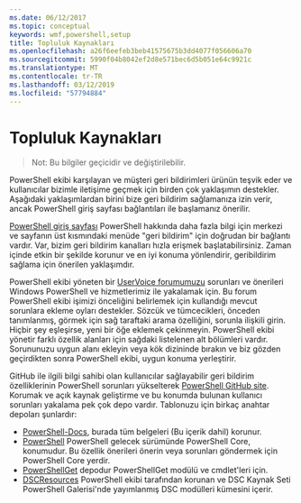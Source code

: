 ```yaml
---
ms.date: 06/12/2017
ms.topic: conceptual
keywords: wmf,powershell,setup
title: Topluluk Kaynakları
ms.openlocfilehash: a26f6eefeb3beb41575675b3dd4077f056606a70
ms.sourcegitcommit: 5990f04b8042ef2d8e571bec6d5b051e64c9921c
ms.translationtype: MT
ms.contentlocale: tr-TR
ms.lasthandoff: 03/12/2019
ms.locfileid: "57794884"
---
```

# <a name="community-resources"></a>Topluluk Kaynakları
> Not: Bu bilgiler geçicidir ve değiştirilebilir.

PowerShell ekibi karşılayan ve müşteri geri bildirimleri ürünün teşvik eder ve kullanıcılar bizimle iletişime geçmek için birden çok yaklaşımın destekler.
Aşağıdaki yaklaşımlardan birini bize geri bildirim sağlamanıza izin verir, ancak PowerShell giriş sayfası bağlantıları ile başlamanız önerilir.

[PowerShell giriş sayfası](https://microsoft.com/powershell) PowerShell hakkında daha fazla bilgi için merkezi ve sayfanın üst kısmındaki menüde "geri bildirim" için doğrudan bir bağlantı vardır.
Var, bizim geri bildirim kanalları hızla erişmek başlatabilirsiniz.
Zaman içinde etkin bir şekilde korunur ve en iyi konuma yönlendirir, geribildirim sağlama için önerilen yaklaşımdır.

PowerShell ekibi yöneten bir [UserVoice forumumuzu](https://windowsserver.uservoice.com/forums/301869-powershell/) sorunları ve önerileri Windows PowerShell ve hizmetlerimiz ile yakalamak için.
Bu forum PowerShell ekibi işimizi önceliğini belirlemek için kullandığı mevcut sorunlara ekleme oyları destekler.
Sözcük ve tümcecikleri, önceden tanımlanmış, görmek için sağ taraftaki arama özelliğini, sorunla ilişkili girin.
Hiçbir şey eşleşirse, yeni bir öğe eklemek çekinmeyin.
PowerShell ekibi yönetir farklı özellik alanları için sağdaki listelenen alt bölümleri vardır.
Sorununuzu uygun alanı ekleyin veya kök dizininde bırakın ve biz gözden geçirdikten sonra PowerShell ekibi, uygun konuma yerleştirir.

GitHub ile ilgili bilgi sahibi olan kullanıcılar sağlayabilir geri bildirim özelliklerinin PowerShell sorunları yükselterek [PowerShell GitHub site](https://github.com/powershell).
Korumak ve açık kaynak geliştirme ve bu konumda bulunan kullanıcı sorunları yakalama pek çok depo vardır.
Tablonuzu için birkaç anahtar depoları şunlardır:

* [PowerShell-Docs](https://github.com/PowerShell/powershell-docs), burada tüm belgeleri (Bu içerik dahil) korunur.
* [PowerShell](https://github.com/PowerShell/powershell) PowerShell gelecek sürümünde PowerShell Core, konumudur.
Bu özellik önerileri önerin veya sorunları göndermek için PowerShell Core yerdir.
* [PowerShellGet](https://github.com/PowerShell/powershellget) depodur PowerShellGet modülü ve cmdlet'leri için.
* [DSCResources](https://github.com/PowerShell/DscResources) PowerShell ekibi tarafından korunan ve DSC Kaynak Seti PowerShell Galerisi'nde yayımlanmış DSC modülleri kümesini içerir.
